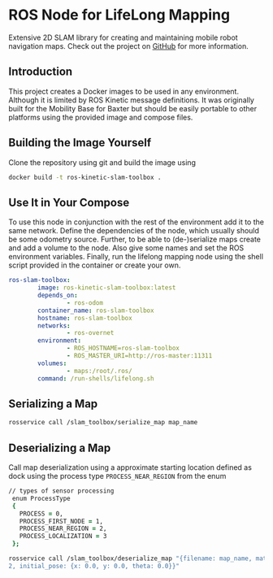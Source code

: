 # ROS Node for LifeLong Mapping

Extensive 2D SLAM library for creating and maintaining mobile robot navigation
maps. Check out the project on
[GitHub](https://github.com/SteveMacenski/slam_toolbox) for more information.

## Introduction

This project creates a Docker images to be used in any environment. Although it
is limited by ROS Kinetic message definitions. It was originally built for the
Mobility Base for Baxter but should be easily portable to other platforms using
the provided image and compose files.

## Building the Image Yourself

Clone the repository using git and build the image using

```zsh
docker build -t ros-kinetic-slam-toolbox .
```

## Use It in Your Compose

To use this node in conjunction with the rest of the environment add it to the
same network. Define the dependencies of the node, which usually should be some
odometry source. Further, to be able to (de-)serialize maps create and add a
volume to the node. Also give some names and set the ROS environment variables.
Finally, run the lifelong mapping node using the shell script provided in the
container or create your own.

```yaml
ros-slam-toolbox:
        image: ros-kinetic-slam-toolbox:latest
        depends_on:
                - ros-odom
        container_name: ros-slam-toolbox
        hostname: ros-slam-toolbox
        networks:
                - ros-overnet
        environment:
                - ROS_HOSTNAME=ros-slam-toolbox
                - ROS_MASTER_URI=http://ros-master:11311
        volumes:
                - maps:/root/.ros/
        command: /run-shells/lifelong.sh
```

## Serializing a Map

```zsh
rosservice call /slam_toolbox/serialize_map map_name
```

## Deserializing a Map

Call map deserialization using a approximate starting location defined as dock
using the process type `PROCESS_NEAR_REGION` from the enum

```zsh
// types of sensor processing
 enum ProcessType
 {
   PROCESS = 0,
   PROCESS_FIRST_NODE = 1,
   PROCESS_NEAR_REGION = 2,
   PROCESS_LOCALIZATION = 3
 };
```


```zsh
rosservice call /slam_toolbox/deserialize_map "{filename: map_name, match_type:
2, initial_pose: {x: 0.0, y: 0.0, theta: 0.0}}"
```
